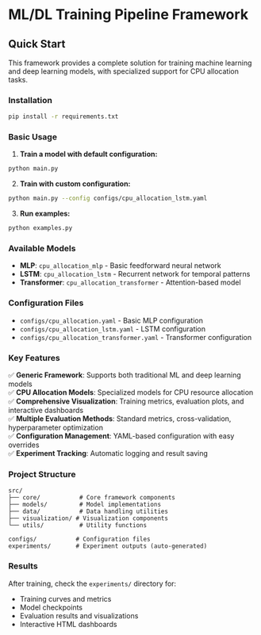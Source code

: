# ML/DL Training Pipeline Framework

## Quick Start

This framework provides a complete solution for training machine learning and deep learning models, with specialized support for CPU allocation tasks.

### Installation

```bash
pip install -r requirements.txt
```

### Basic Usage

1. **Train a model with default configuration:**
```bash
python main.py
```

2. **Train with custom configuration:**
```bash
python main.py --config configs/cpu_allocation_lstm.yaml
```

3. **Run examples:**
```bash
python examples.py
```

### Available Models

- **MLP**: `cpu_allocation_mlp` - Basic feedforward neural network
- **LSTM**: `cpu_allocation_lstm` - Recurrent network for temporal patterns
- **Transformer**: `cpu_allocation_transformer` - Attention-based model

### Configuration Files

- `configs/cpu_allocation.yaml` - Basic MLP configuration
- `configs/cpu_allocation_lstm.yaml` - LSTM configuration
- `configs/cpu_allocation_transformer.yaml` - Transformer configuration

### Key Features

✅ **Generic Framework**: Supports both traditional ML and deep learning models  
✅ **CPU Allocation Models**: Specialized models for CPU resource allocation  
✅ **Comprehensive Visualization**: Training metrics, evaluation plots, and interactive dashboards  
✅ **Multiple Evaluation Methods**: Standard metrics, cross-validation, hyperparameter optimization  
✅ **Configuration Management**: YAML-based configuration with easy overrides  
✅ **Experiment Tracking**: Automatic logging and result saving  

### Project Structure

```
src/
├── core/           # Core framework components
├── models/         # Model implementations  
├── data/           # Data handling utilities
├── visualization/ # Visualization components
└── utils/          # Utility functions

configs/           # Configuration files
experiments/       # Experiment outputs (auto-generated)
```

### Results

After training, check the `experiments/` directory for:
- Training curves and metrics
- Model checkpoints
- Evaluation results and visualizations
- Interactive HTML dashboards
